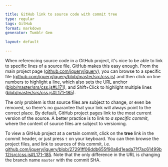 ```yaml
---

title: GitHub link to source code with commit tree
type: regular
tags: GitHub
format: markdown
generator: Tumblr Gem

layout: default

---
```


When referencing source code in a GitHub project, it's nice to be able to link to specific lines of a source file. GitHub makes this easy enough. From the main project page ([github.com/jquery/jquery](https://github.com/jquery/jquery)), you can browse to a specific file ([github.com/jquery/jquery/blob/master/src/css.js](https://github.com/jquery/jquery/blob/master/src/css.js)) and then click on line numbers to highlight a line, which also sets the URL anchor ([blob/master/srs/css.js#L171](https://github.com/jquery/jquery/blob/master/src/css.js#L171)), and Shift+Click to highlight multiple lines ([blob/master/srs/css.js#L171-185](https://github.com/jquery/jquery/blob/master/src/css.js#L171-185)).

The only problem is that source files are subject to change, or even be removed, so there's no guarantee that your link will always point to the correct place. By default, GitHub project pages link to the most current version of the source. A better practice is to link to _a specific commit_, where the content of source files are subject to versioning.

To view a GitHub project at a certain commit, click on the **tree** link in the commit header, or just press `t` on your keyboard. You can then browse the project files, and link to sources of this commit, i.e. [github.com/jquery/jquery/blob/27291ff06ddb655f90a8d1eada71f7ac61499b12/src/css.js#L171-185](https://github.com/jquery/jquery/blob/27291ff06ddb655f90a8d1eada71f7ac61499b12/src/css.js#L171-185). Note that the only difference in the URL is changing the branch name `master` with the commit SHA.